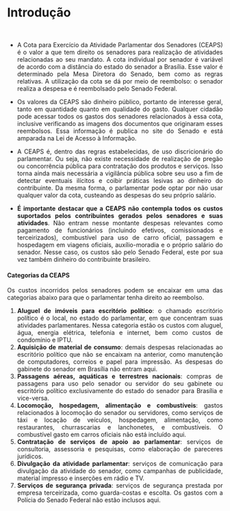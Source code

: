 # Introdução
<br>
<div style="text-align: justify"> 
   
- A Cota para Exercício da Atividade Parlamentar dos Senadores (CEAPS) é o valor a que tem direito os senadores para realização de atividades relacionadas ao seu mandato. A cota individual por senador é variável de acordo com a distância do estado do senador a Brasília. Esse valor é determinado pela Mesa Diretora do Senado, bem como as regras relativas. A utilização da cota se dá por meio de reembolso: o senador realiza a despesa e é reembolsado pelo Senado Federal. 
    
- Os valores da CEAPS são dinheiro público, portanto de interesse geral, tanto em quantidade quanto em qualidade do gasto. Qualquer cidadão pode acessar todos os gastos dos senadores relacionados à essa cota, inclusive verificando as imagens dos documentos que originaram esses reembolsos. Essa informação é publica no site do Senado e está amparada na Lei de Acesso à Informação. 
    
- A CEAPS é, dentro das regras estabelecidas, de uso discricionário do parlamentar. Ou seja, não existe necessidade de realização de pregão ou concorrência pública para contratação dos produtos e serviços. Isso torna ainda mais necessária a vigilância pública sobre seu uso a fim de detectar eventuais ilícitos e coibir práticas lesivas ao dinheiro do contribuinte. Da mesma forma, o parlamentar pode optar por não usar qualquer valor da cota, custeando as despesas do seu próprio salário. 

- **É importante destacar que a CEAPS não contempla todos os custos suportados pelos contribuintes gerados pelos senadores e suas atividades**. Não entram nesse montante despesas relevantes como pagamento de funcionários (incluindo efetivos, comissionados e terceirizados), combustível para uso de carro oficial, passagem e hospedagem em viagens oficiais, auxílio-moradia e o próprio salário do senador. Nesse caso, os custos são pelo Senado Federal, este por sua vez também dinheiro do contribuinte brasileiro.

#### Categorias da CEAPS
Os custos incorridos pelos senadores podem se encaixar em uma das categorias abaixo para que o parlamentar tenha direito ao reembolso.
1.	**Aluguel de imóveis para escritório político**: o chamado escritório político é o local, no estado do parlamentar, em que concentram suas atividades parlamentares. Nessa categoria estão os custos com aluguel, água, energia elétrica, telefonia e internet, bem como custos de condomínio e IPTU.
2.	**Aquisição de material de consumo**: demais despesas relacionadas ao escritório político que não se encaixam na anterior, como manutenção de computadores, correios e papel para impressão. As despesas do gabinete do senador em Brasília não entram aqui.
3.	**Passagens aéreas, aquáticas e terrestres nacionais**: compras de passagens para uso pelo senador ou servidor do seu gabinete ou escritório político exclusivamente do estado do senador para Brasília e vice-versa. 
4.	**Locomoção, hospedagem, alimentação e combustíveis**: gastos relacionados à locomoção do senador ou servidores, como serviços de táxi e locação de veículos, hospedagem, alimentação, como restaurantes, churrascarias e lanchonetes, e combustíveis. O combustível gasto em carros oficiais não está incluído aqui.
5.	**Contratação de serviços de apoio ao parlamentar**: serviços de consultoria, assessoria e pesquisas, como elaboração de pareceres jurídicos.
6.	**Divulgação da atividade parlamentar**: serviços de comunicação para divulgação da atividade do senador, como campanhas de publicidade, material impresso e inserções em rádio e TV.
7.	**Serviços de segurança privada**: serviços de segurança prestada por empresa terceirizada, como guarda-costas e escolta. Os gastos com a Polícia do Senado Federal não estão inclusos aqui. 
</div>

